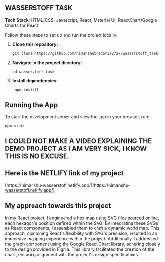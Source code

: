 ## WASSERSTOFF TASK  
**Tech Stack**: HTML/CSS, Javascript, React, Material UI, ReactChart/Google Charts for React

Follow these steps to set up and run the project locally:

1. **Clone this repository:**

    ```
    git clone https://github.com/himanshubhadoria2727/wasserstoff_task
    ```

2. **Navigate to the project directory:**

    ```
    cd wasserstoff_task
    ```

3. **Install dependencies:**

   ```
    npm install
   ``` 

## Running the App

To start the development server and view the app in your browser, run:

    
    npm start
    

## I COULD NOT MAKE A VIDEO EXPLAINING THE DEMO PROJECT AS I AM VERY SICK, I KNOW THIS IS NO EXCUSE.

## Here is the NETLIFY link of my project

[https://himanshu-wasserstoff.netlify.app/](https://himanshu-wasserstoff.netlify.app/)

## My approach towards this project

In my React project, I engineered a hex map using SVG files sourced online, each hexagon's position defined within the SVG. By integrating these SVGs as React components, I assembled them to craft a dynamic world map. This approach, combining React's flexibility with SVG's precision, resulted in an immersive mapping experience within the project. Additionally, I addressed the graph component using the Google React Chart library, adhering closely to the design provided in Figma. This library facilitated the creation of the chart, ensuring alignment with the project's design specifications.
